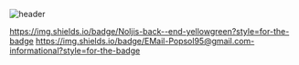 ![header](https://capsule-render.vercel.app/api?type=waving&color=auto&height=300&section=header&text=Welcome%20to%20NJS%20Hub&fontSize=80&animation=fadeIn&fontAlignY=38)

<!--
**noljis/noljis** is a ✨ _special_ ✨ repository because its `README.md` (this file) appears on your GitHub profile.

Here are some ideas to get you started:

- 🔭 I’m currently working on ...
- 🌱 I’m currently learning ...
- 👯 I’m looking to collaborate on ...
- 🤔 I’m looking for help with ...
- 💬 Ask me about ...
- 📫 How to reach me: ...
- 😄 Pronouns: ...
- ⚡ Fun fact: ...
-->
https://img.shields.io/badge/Noljis-back--end-yellowgreen?style=for-the-badge
https://img.shields.io/badge/EMail-Popsol95@gmail.com-informational?style=for-the-badge
